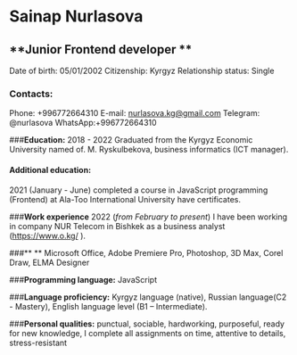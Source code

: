 # **Sainap Nurlasova**
## **Junior Frontend developer **

Date of birth: 05/01/2002
Citizenship: Kyrgyz
Relationship status: Single

### **Contacts:**
Phone: +996772664310
E-mail: nurlasova.kg@gmail.com
Telegram: @nurlasova
WhatsApp:+996772664310

###**Education:**
2018 - 2022 Graduated from the Kyrgyz Economic University named of. M. Ryskulbekova, business informatics (ICT manager).

#### **Additional education:**
2021 (January - June) completed a course in JavaScript programming (Frontend) at Ala-Too International University have certificates.

###**Work experience**
2022 (_from February to present_) I have been working in company NUR Telecom in Bishkek as a business analyst (https://www.o.kg/ ).

###** **
Microsoft Office, Adobe Premiere Pro, Photoshop, 3D Max, Corel Draw, ELMA Designer

###**Programming language:** JavaScript

###**Language proficiency:**
Kyrgyz language (native), Russian language(С2 - Mastery), English language level (B1 – Intermediate).

###**Personal qualities:** punctual, sociable, hardworking, purposeful, ready for        new knowledge, I complete all assignments on time,  attentive to details, stress-resistant


 

